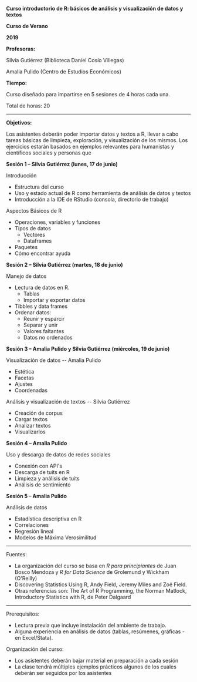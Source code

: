 **Curso introductorio de R: básicos de análisis y visualización de datos y textos**

**Curso de Verano**

**2019**

**Profesoras:**

Silvia Gutiérrez (Biblioteca Daniel Cosío Villegas)

Amalia Pulido (Centro de Estudios Económicos)

**Tiempo:**

Curso diseñado para impartirse en 5 sesiones de 4 horas cada una.

Total de horas: 20

** **

**Objetivos:**

Los asistentes deberán poder importar datos y textos a R, llevar a cabo tareas básicas de limpieza, exploración, y visualización de los mismos. Los ejercicios estarán basados en ejemplos relevantes para humanistas y científicos sociales y personas que

**Sesión 1 – Silvia Gutiérrez (lunes, 17 de junio)**

Introducción

- Estructura del curso
- Uso y estado actual de R como herramienta de análisis de datos y textos
- Introducción a la IDE de RStudio (consola, directorio de trabajo)

Aspectos Básicos de R

- Operaciones, variables y funciones
- Tipos de datos
  - Vectores
  - Dataframes
- Paquetes
- Cómo encontrar ayuda

**Sesión 2 –  Silvia Gutiérrez (martes, 18 de junio)**

Manejo de datos

- Lectura de datos en R.
  - Tablas
  - Importar y exportar datos
- Tibbles y data frames
- Ordenar datos:
  - Reunir y esparcir
  - Separar y unir
  - Valores faltantes
  - Datos no ordenados

**Sesión 3 – Amalia Pulido y Silvia Gutiérrez (miércoles, 19 de junio)**

Visualización de datos -- Amalia Pulido

- Estética
- Facetas
- Ajustes
- Coordenadas

Análisis y visualización de textos -- Silvia Gutiérrez

- Creación de corpus
- Cargar textos
- Analizar textos
- Visualizarlos

**Sesión 4 – Amalia Pulido**

Uso y descarga de datos de redes sociales

- Conexión con API&#39;s
- Descarga de tuits en R
- Limpieza y análisis de tuits
- Análisis de sentimiento

**Sesión 5 – Amalia Pulido**

Análisis de datos

- Estadística descriptiva en R
- Correlaciones
- Regresión lineal
- Modelos de Máxima Verosimilitud

-----

 Fuentes:

- La organización del curso se basa en _R para principiantes_ de Juan Bosco Mendoza y _R for Data Science_ de Grolemund y Wickham (O&#39;Reilly)
- Discovering Statistics Using R, Andy Field, Jeremy Miles and Zoë Field.
- Otras referencias son: The Art of R Programming, the Norman Matlock, Introductory Statistics with R, de Peter Dalgaard

-----

Prerequisitos:

-  Lectura previa que incluye instalación del ambiente de trabajo.
-  Alguna experiencia en análisis de datos (tablas, resúmenes, gráficas - en Excel/Stata).

 Organización del curso:

- Los asistentes deberán bajar material en preparación a cada sesión
- La clase tendrá múltiples ejemplos prácticos algunos de los cuales deberán ser seguidos por los asistentes
